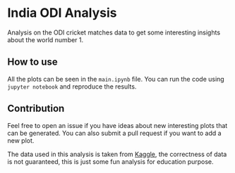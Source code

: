 # India ODI Analysis

Analysis on the ODI cricket matches data to get some interesting insights about the world number 1.

## How to use

All the plots can be seen in the `main.ipynb` file. You can run the code using `jupyter notebook` and reproduce the results.

## Contribution

Feel free to open an issue if you have ideas about new interesting plots that can be generated. You can also submit a pull request if you want to add a new plot.


The data used in this analysis is taken from [Kaggle](https://www.kaggle.com/jaykay12/odi-cricket-matches-19712017), the correctness of data is not guaranteed, this is just some fun analysis for education purpose.

